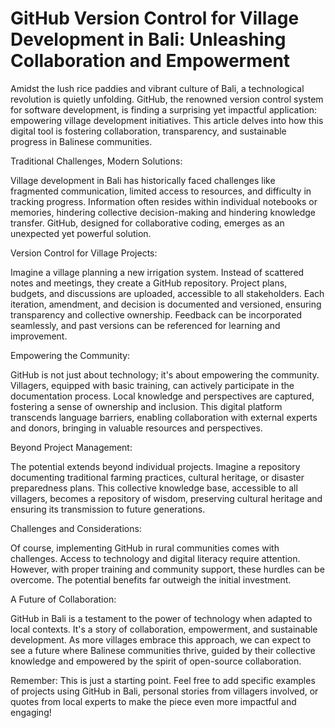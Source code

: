 # GitHub Version Control for Village Development in Bali: Unleashing Collaboration and Empowerment
Amidst the lush rice paddies and vibrant culture of Bali, a technological revolution is quietly unfolding. GitHub, the renowned version control system for software development, is finding a surprising yet impactful application: empowering village development initiatives. This article delves into how this digital tool is fostering collaboration, transparency, and sustainable progress in Balinese communities.

Traditional Challenges, Modern Solutions:

Village development in Bali has historically faced challenges like fragmented communication, limited access to resources, and difficulty in tracking progress. Information often resides within individual notebooks or memories, hindering collective decision-making and hindering knowledge transfer. GitHub, designed for collaborative coding, emerges as an unexpected yet powerful solution.

Version Control for Village Projects:

Imagine a village planning a new irrigation system. Instead of scattered notes and meetings, they create a GitHub repository. Project plans, budgets, and discussions are uploaded, accessible to all stakeholders. Each iteration, amendment, and decision is documented and versioned, ensuring transparency and collective ownership. Feedback can be incorporated seamlessly, and past versions can be referenced for learning and improvement.

Empowering the Community:

GitHub is not just about technology; it's about empowering the community. Villagers, equipped with basic training, can actively participate in the documentation process. Local knowledge and perspectives are captured, fostering a sense of ownership and inclusion. This digital platform transcends language barriers, enabling collaboration with external experts and donors, bringing in valuable resources and perspectives.

Beyond Project Management:

The potential extends beyond individual projects. Imagine a repository documenting traditional farming practices, cultural heritage, or disaster preparedness plans. This collective knowledge base, accessible to all villagers, becomes a repository of wisdom, preserving cultural heritage and ensuring its transmission to future generations.

Challenges and Considerations:

Of course, implementing GitHub in rural communities comes with challenges. Access to technology and digital literacy require attention. However, with proper training and community support, these hurdles can be overcome. The potential benefits far outweigh the initial investment.

A Future of Collaboration:

GitHub in Bali is a testament to the power of technology when adapted to local contexts. It's a story of collaboration, empowerment, and sustainable development. As more villages embrace this approach, we can expect to see a future where Balinese communities thrive, guided by their collective knowledge and empowered by the spirit of open-source collaboration.

Remember: This is just a starting point. Feel free to add specific examples of projects using GitHub in Bali, personal stories from villagers involved, or quotes from local experts to make the piece even more impactful and engaging!

